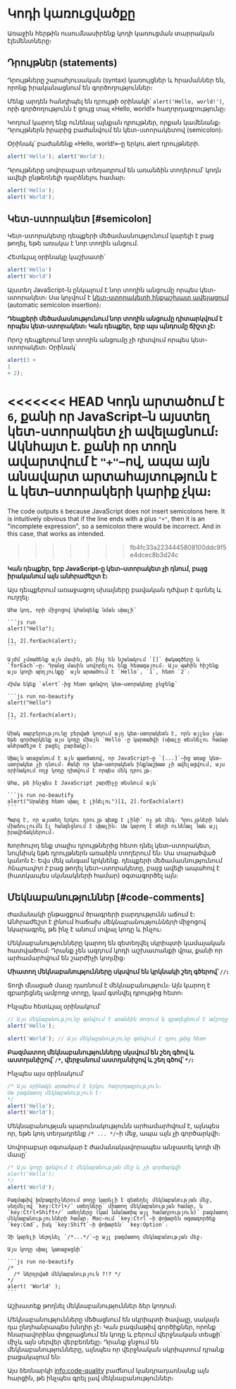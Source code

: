 # Կոդի կառուցվածքը

Առաջին հերթին ուսումնասիրենք կոդի կառուցման տարրական էլեմենտները։

## Դրույթներ (statements)

Դրույթները շարահյուսական (syntax) կառույցներ և հրամաններ են, որոնք իրականացնում են գործողություններ։

Մենք արդեն հանդիպել են դրույթի օրինակի՝ `alert('Hello, world!')`, որի գործողությունն է ցույց տալ «Hello, world!» հաղորդագրությունը։

Կոդում կարող ենք ունենալ այնքան դրույթներ, որքան կամենանք։ Դրույթներն իրարից բաժանվում են կետ-ստորակետով (semicolon)։

Օրինակ՝ բաժանենք «Hello, world!»–ը երկու alert դրույթների․

```js run no-beautify
alert('Hello'); alert('World');
```

Դրույթները սովորաբար տեղադրում են առանձին տողերում՝ կոդն ավելի ընթեռնելի դարձնելու համար։

```js run no-beautify
alert('Hello');
alert('World');
```

## Կետ-ստորակետ [#semicolon]

Կետ-ստորակետը դեպքերի մեծամասնությունում կարելի է բաց թողել, եթե առակա է նոր տողին անցում․

Հետևյալ օրինակը կաշխատի՝

```js run no-beautify
alert('Hello')
alert('World')
```

Այստեղ JavaScript–ն ընկալում է նոր տողին անցումը որպես կետ-ստորակետ։ Սա կոչվում է [կետ-ստորակետի ինքաշխատ ավելացում](https://tc39.github.io/ecma262/#sec-automatic-semicolon-insertion) (automatic semicolon insertion)։

**Դեպքերի մեծամասնությունում նոր տողին անցումը դիտարկվում է որպես կետ-ստորակետ։ Կան դեպքեր, երբ այս պնդումը ճիշտ չէ։**

Որոշ դեպքերում նոր տողին անցումը չի դիտվում որպես կետ-ստորակետ։ Օրինակ՝

```js run no-beautify
alert(3 +
1
+ 2);
```

<<<<<<< HEAD
Կոդն արտածում է `6`, քանի որ JavaScript–ն այստեղ կետ-ստորակետ չի ավելացնում։ Ակնհայտ է․ քանի որ տողն ավարտվում է `"+"`–ով, ապա այն անավարտ արտահայտություն է և կետ–ստորակերի կարիք չկա։
=======
The code outputs `6` because JavaScript does not insert semicolons here. It is intuitively obvious that if the line ends with a plus `"+"`, then it is an "incomplete expression", so a semicolon there would be incorrect. And in this case, that works as intended.
>>>>>>> fb4fc33a2234445808100ddc9f5e4dcec8b3d24c

**Կան դեպքեր, երբ JavaScript–ը կետ–ստորակետ չի դնում, բայց իրականում այն անհրաժեշտ է։**

Այս դեպքերում առաջացող սխալները բավական դժվար է գտնել և ուղղել։

````smart header="Սխալի օրինակ"
Ահա կոդ, որի միջոցով կհանգենք նման սխալի՝

```js run
alert("Hello");

[1, 2].forEach(alert);
```

Այժմ չմտածենք այն մասին, թե ինչ են նշանակում `[]` փակագծերը և `forEach`–ը։ Դրանց մասին սովորելու ենք հետագայում։ Այս պահին հիշենք այս կոդի արդյունքը՝ այն արտածում է `Hello`, `1`, հետո `2`։

Հիմա եկեք `alert`-ից հետո գտնվող կետ–ստորակետը ջնջենք՝

```js run no-beautify
alert("Hello")

[1, 2].forEach(alert);
```

Միակ տարբերությունը բերված կոդում այդ կետ֊ստորակետն է, որն այլևս չկա։
Եթե գործարկենք այս կոդը միայն `Hello`֊ը կարտածվի (սխալը տեսնելու համար անհրաժեշտ է բացել բարձակը)։

Սխալն առաջանում է այն պատճառով, որ JavaScript–ը `[...]`–ից առաջ կետ–ստորակետ չի դնում։ Քանի որ կետ–ստորակետն ինքնաշխատ չի ավելացվում, այս օրինակում ողջ կոդը դիտվում է որպես մեկ դրույթ։

Ահա, թե ինչպես է JavaScript շարժիչը տեսնում այն՝

```js run no-beautify
alert("Սրանից հետո սխալ է լինելու")[1, 2].forEach(alert)
```

Պարզ է, որ այստեղ երկու դրույթ պետք է լինի՝ ոչ թե մեկ։ Դրույթների նման միաձուլումն էլ հանգեցնում է սխալին։ Սա կարող է տեղի ունենալ նաև այլ իրավիճակներում։
````

Խորհուրդ ենք տալիս դրույթներից հետո դնել կետ–ստորակետ, նույնիսկ եթե դրույթներն առաձին տողերում են։ Սա տարածված կանոն է։ Եվս մեկ անգամ կրկնենք․ դեպքերի մեծամասնությունում *հնարավոր է* բաց թողել կետ–ստորակետը, բայց ավելի ապահով է (հատկապես սկսնակների համար) օգտագործել այն։

## Մեկնաբանություններ [#code-comments]

Ժամանակի ընթացքում ծրագրերի բարդությունն աճում է։ Անհրաժեշտ է լինում հաճախ *մեկնաբանությունների* միջոցով նկարագրել, թե ինչ է անում տվյալ կոդը և ինչու։

Մեկնաբանությունները կարող են զետեղվել սկրիպտի կամայական հատվածում։ Դրանք չեն ազդում կոդի աշխատանքի վրա, քանի որ արհամարհվում են շարժիչի կողմից։

**Միատող մեկնաբանությունները սկսվում են կրկնակի շեղ գծերով՝ `//`։**

Տողի մնացած մասը դառնում է մեկնաբանություն։ Այն կարող է զբաղեցնել ամբողջ տողը, կամ գտնվել դրույթից հետո։

Ինչպես հետևյալ օրինակում՝
```js run
// Այս մեկնաբանությունը գտնվում է առանձին տողում և զբաղեցնում է ամբողջ տողը
alert('Hello');

alert('World'); // Այս մեկնաբանությունը գտնվում է դրույթից հետո
```

**Բազմատող մեկնաբանությունները սկսվում են շեղ գծով և աստղանիշով՝ <code>/&#42;</code>, վերջանում աստղանիշով և շեղ գծով՝ <code>&#42;/</code>։**

Ինչպես այս օրինակում՝

```js run
/* Այս օրինակն արտածում է երկու հաղորդագրություն։
Սա բազմատող մեկնաբանություն է։
*/
alert('Hello');
alert('World');
```

Մեկնաբանության պարունակությունն արհամարհվում է, այնպես որ, եթե կոդ տեղադրենք <code>/&#42; ... &#42;/</code>–ի մեջ, ապա այն չի գործարկվի։

Սովորաբար օգտակար է ժամանակավորապես անջատել կոդի մի մասը՝

```js run
/* Այս կոդը գտնվում է մեկնաբանության մեջ և չի գործարկվի
alert('Hello');
*/
alert('World');
```

```smart header="Օգտագործեք ստեղների համադրություններ"
Բազմաթիվ խմբագրիչներում տողը կարելի է զետեղել մեկնաբանության մեջ, սեղմելով `key:Ctrl+/` ստեղները՝ միատող մեկնաբանության համար, և `key:Ctrl+Shift+/` ստեղները (կամ նմանատիպ այլ համադրություն)՝ բազմատող մեկնաբանությունների համար։ Mac–ում `key:Ctrl`–ի փոխարեն օգտագործեք `key:Cmd`, իսկ `key:Shift`–ի փոխարեն՝ `key:Option`։
```

````warn header="Մեկնաբանությունները չեն ներդրվում"
Չի կարելի ներդնել `/*...*/`–ը այլ բազմատող մեկնաբանության մեջ։

Այս կոդը սխալ կառաջացնի՝

```js run no-beautify
/*
  /* ներդրված մեկնաբանություն ?!? */
*/
alert( 'World' );
```
````

Աշխատեք թողնել մեկնաբանություններ ձեր կոդում։

Մեկնաբանությունները մեծացնում են սկրիպտի ծավալը, սակայն դա ընդհանրապես խնդիր չէ։ Կան բազմաթիվ գործիքներ, որոնք հնարավորինս փոքրացնում են կոդը և բերում վերջնական տեսքի՝ միչև այն սերվեր վերբեռնելը։ Դրանք ջնջում են մեկնաբանությունները, այնպես որ վերջնական սկրիպտում դրանք բացակայում են։

Այս ձեռնարկի <info:code-quality> բաժնում կանդրադառնանք այն հարցին, թե ինչպես գրել լավ մեկնաբանություններ։
